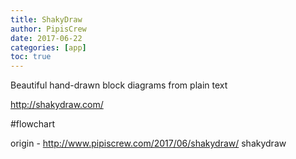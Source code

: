 ```yaml
---
title: ShakyDraw
author: PipisCrew
date: 2017-06-22
categories: [app]
toc: true
---
```


Beautiful hand-drawn block diagrams from plain text

http://shakydraw.com/

#flowchart

origin - http://www.pipiscrew.com/2017/06/shakydraw/ shakydraw